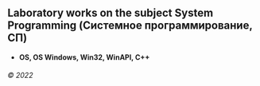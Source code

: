 ## Laboratory works on the subject System Programming (Системное программирование, СП)

* __OS, OS Windows, Win32, WinAPI, C++__  

###### © 2022

